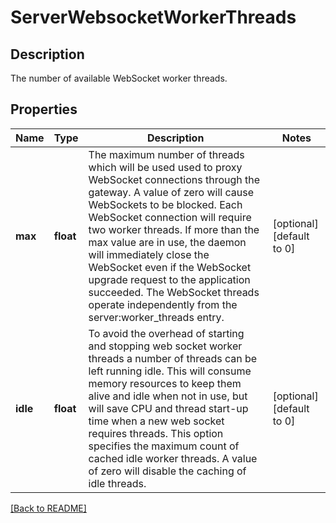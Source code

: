 # ServerWebsocketWorkerThreads

## Description

The number of available WebSocket worker threads.


## Properties

Name | Type | Description | Notes
------------ | ------------- | ------------- | -------------
**max** | **float** | The maximum number of threads which will be used used to proxy WebSocket connections through the gateway. A value of zero will cause WebSockets to be blocked. Each WebSocket connection will require two worker threads. If more than the max value are in use, the daemon will immediately close the WebSocket even if the WebSocket upgrade request to the application succeeded. The WebSocket threads operate independently from the server:worker\_threads entry.  | [optional] [default to 0]
**idle** | **float** | To avoid the overhead of starting and stopping web socket worker threads a number of threads can be left running idle. This will consume memory resources to keep them alive and idle when not in use, but will save CPU and thread start-up time when a new web socket requires threads. This option specifies the maximum count of cached idle worker threads. A value of zero will disable the caching of idle threads.  | [optional] [default to 0]

[[Back to README]](../README.md)



